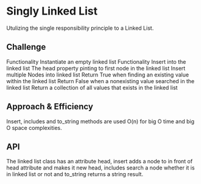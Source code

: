 # Singly Linked List

Utulizing the single responsibility principle to a Linked List.

## Challenge

Functionality Instantiate an empty linked list
Functionality Insert into the linked list
The head property pinting to first node in the linked list
Insert multiple Nodes into linked list
Return True when finding an existing value within the linked list
Return False when a nonexisting value searched in the linked list
Return a collection of all values that exists in the linked list

## Approach & Efficiency

Insert, includes and to_string methods are used O(n) for big O time and big O
space complexities.

## API

The linked list class has an attribute head, insert adds a node to in front of head attribute and makes it new head, includes search a node whether it is in linked list or not and to_string returns a string result.
